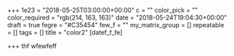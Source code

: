 +++
1e23 = "2018-05-25T03:00:00+00:00"
c = ""
color_pick = ""
color_required = "rgb(214, 163, 163)"
date = "2018-05-24T19:04:30+00:00"
draft = true
fegre = "#C35454"
few_f = ""
my_matrix_group = []
repeatable = []
tags = []
title = "color2"
[datef_f_fe]

+++
thf wfewfeff